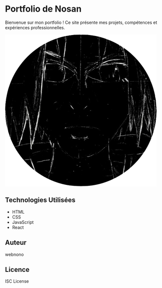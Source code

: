 # Portfolio de Nosan

Bienvenue sur mon portfolio ! Ce site présente mes projets, compétences et expériences professionnelles.

![Logo de votre portfolio](public/assets/pp.png)

## Technologies Utilisées

- HTML
- CSS
- JavaScript
- React

## Auteur

webnono

## Licence

ISC License
